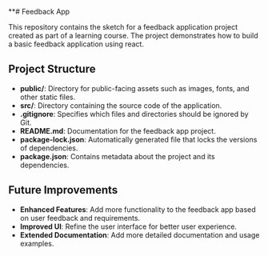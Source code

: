 **# Feedback App

This repository contains the sketch for a feedback application project created as part of a learning course. The project demonstrates how to build a basic feedback application using react.

## Project Structure

- **public/**: Directory for public-facing assets such as images, fonts, and other static files.
- **src/**: Directory containing the source code of the application.
- **.gitignore**: Specifies which files and directories should be ignored by Git.
- **README.md**: Documentation for the feedback app project.
- **package-lock.json**: Automatically generated file that locks the versions of dependencies.
- **package.json**: Contains metadata about the project and its dependencies.

## Future Improvements

- **Enhanced Features**: Add more functionality to the feedback app based on user feedback and requirements.
- **Improved UI**: Refine the user interface for better user experience.
- **Extended Documentation**: Add more detailed documentation and usage examples.

